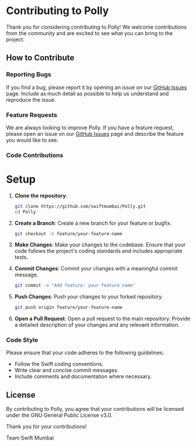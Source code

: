 # Contributing to Polly

Thank you for considering contributing to Polly! We welcome contributions from the community and are excited to see what you can bring to the project.

## How to Contribute

### Reporting Bugs

If you find a bug, please report it by opening an issue on our [GitHub Issues](https://github.com/swiftmumbai/Polly/issues) page. Include as much detail as possible to help us understand and reproduce the issue.

### Feature Requests

We are always looking to improve Polly. If you have a feature request, please open an issue on our [GitHub Issues](https://github.com/swiftmumbai/Polly/issues) page and describe the feature you would like to see.

### Code Contributions 

# Setup

1. **Clone the repository**:
    ```sh
    git clone https://github.com/swiftmumbai/Polly.git
    cd Polly
    ```

2. **Create a Branch**: Create a new branch for your feature or bugfix.

    ```sh
    git checkout -b feature/your-feature-name
    ```

3. **Make Changes**: Make your changes to the codebase. Ensure that your code follows the project's coding standards and includes appropriate tests.

4. **Commit Changes**: Commit your changes with a meaningful commit message.

    ```sh
    git commit -m "Add feature: your feature name"
    ```

5. **Push Changes**: Push your changes to your forked repository.

    ```sh
    git push origin feature/your-feature-name
    ```

6. **Open a Pull Request**: Open a pull request to the main repository. Provide a detailed description of your changes and any relevant information.

### Code Style

Please ensure that your code adheres to the following guidelines:

- Follow the Swift coding conventions.
- Write clear and concise commit messages.
- Include comments and documentation where necessary.

## License

By contributing to Polly, you agree that your contributions will be licensed under the GNU General Public License v3.0.

Thank you for your contributions!

Team Swift Mumbai